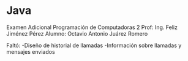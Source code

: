 # Java
Examen Adicional Programación de Computadoras 2
Prof: Ing. Feliz Jiménez Pérez
Alumno: Octavio Antonio Juárez Romero

Faltó:
-Diseño de historial de llamadas 
-Información sobre llamadas y mensajes enviados
